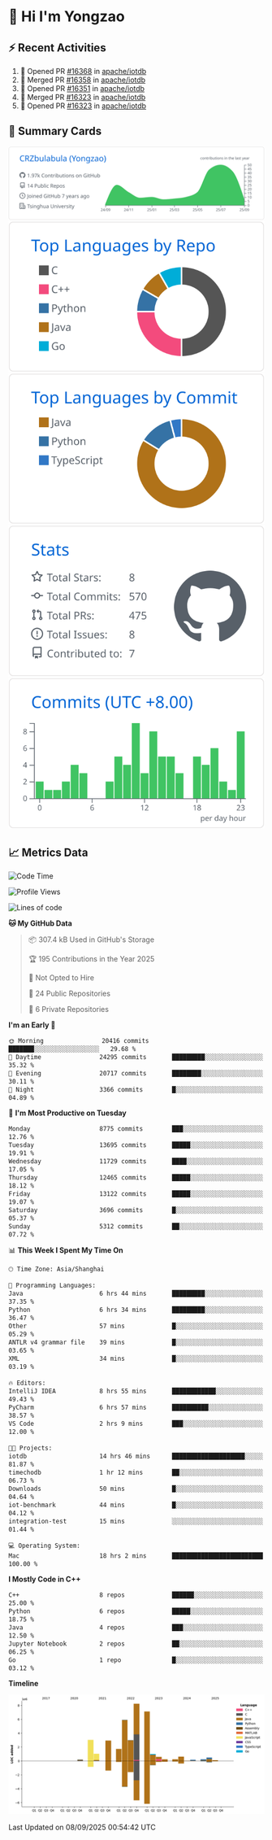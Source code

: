 # 👋 Hi I'm Yongzao

## ⚡ Recent Activities
<!--START_SECTION:activity-->
1. 💪 Opened PR [#16368](https://github.com/apache/iotdb/pull/16368) in [apache/iotdb](https://github.com/apache/iotdb)
2. 🎉 Merged PR [#16358](https://github.com/apache/iotdb/pull/16358) in [apache/iotdb](https://github.com/apache/iotdb)
3. 💪 Opened PR [#16351](https://github.com/apache/iotdb/pull/16351) in [apache/iotdb](https://github.com/apache/iotdb)
4. 🎉 Merged PR [#16323](https://github.com/apache/iotdb/pull/16323) in [apache/iotdb](https://github.com/apache/iotdb)
5. 💪 Opened PR [#16323](https://github.com/apache/iotdb/pull/16323) in [apache/iotdb](https://github.com/apache/iotdb)
<!--END_SECTION:activity-->

## 🎑 Summary Cards

[![](https://raw.githubusercontent.com/CRZbulabula/CRZbulabula/main/profile-summary-card-output/github/0-profile-details.svg)](https://github.com/vn7n24fzkq/github-profile-summary-cards)
[![](https://raw.githubusercontent.com/CRZbulabula/CRZbulabula/main/profile-summary-card-output/github/1-repos-per-language.svg)](https://github.com/vn7n24fzkq/github-profile-summary-cards) [![](https://raw.githubusercontent.com/CRZbulabula/CRZbulabula/main/profile-summary-card-output/github/2-most-commit-language.svg)](https://github.com/vn7n24fzkq/github-profile-summary-cards)
[![](https://raw.githubusercontent.com/CRZbulabula/CRZbulabula/main/profile-summary-card-output/github/3-stats.svg)](https://github.com/vn7n24fzkq/github-profile-summary-cards) [![](https://raw.githubusercontent.com/CRZbulabula/CRZbulabula/main/profile-summary-card-output/github/4-productive-time.svg)](https://github.com/vn7n24fzkq/github-profile-summary-cards)

## 📈 Metrics Data

<!--START_SECTION:waka-->
![Code Time](http://img.shields.io/badge/Code%20Time-1%2C177%20hrs%2053%20mins-blue)

![Profile Views](http://img.shields.io/badge/Profile%20Views-0-blue)

![Lines of code](https://img.shields.io/badge/From%20Hello%20World%20I%27ve%20Written-36.8%20million%20lines%20of%20code-blue)

**🐱 My GitHub Data** 

> 📦 307.4 kB Used in GitHub's Storage 
 > 
> 🏆 195 Contributions in the Year 2025
 > 
> 🚫 Not Opted to Hire
 > 
> 📜 24 Public Repositories 
 > 
> 🔑 6 Private Repositories 
 > 
**I'm an Early 🐤** 

```text
🌞 Morning                20416 commits       ███████░░░░░░░░░░░░░░░░░░   29.68 % 
🌆 Daytime                24295 commits       █████████░░░░░░░░░░░░░░░░   35.32 % 
🌃 Evening                20717 commits       ████████░░░░░░░░░░░░░░░░░   30.11 % 
🌙 Night                  3366 commits        █░░░░░░░░░░░░░░░░░░░░░░░░   04.89 % 
```
📅 **I'm Most Productive on Tuesday** 

```text
Monday                   8775 commits        ███░░░░░░░░░░░░░░░░░░░░░░   12.76 % 
Tuesday                  13695 commits       █████░░░░░░░░░░░░░░░░░░░░   19.91 % 
Wednesday                11729 commits       ████░░░░░░░░░░░░░░░░░░░░░   17.05 % 
Thursday                 12465 commits       █████░░░░░░░░░░░░░░░░░░░░   18.12 % 
Friday                   13122 commits       █████░░░░░░░░░░░░░░░░░░░░   19.07 % 
Saturday                 3696 commits        █░░░░░░░░░░░░░░░░░░░░░░░░   05.37 % 
Sunday                   5312 commits        ██░░░░░░░░░░░░░░░░░░░░░░░   07.72 % 
```


📊 **This Week I Spent My Time On** 

```text
🕑︎ Time Zone: Asia/Shanghai

💬 Programming Languages: 
Java                     6 hrs 44 mins       █████████░░░░░░░░░░░░░░░░   37.35 % 
Python                   6 hrs 34 mins       █████████░░░░░░░░░░░░░░░░   36.47 % 
Other                    57 mins             █░░░░░░░░░░░░░░░░░░░░░░░░   05.29 % 
ANTLR v4 grammar file    39 mins             █░░░░░░░░░░░░░░░░░░░░░░░░   03.65 % 
XML                      34 mins             █░░░░░░░░░░░░░░░░░░░░░░░░   03.19 % 

🔥 Editors: 
IntelliJ IDEA            8 hrs 55 mins       ████████████░░░░░░░░░░░░░   49.43 % 
PyCharm                  6 hrs 57 mins       ██████████░░░░░░░░░░░░░░░   38.57 % 
VS Code                  2 hrs 9 mins        ███░░░░░░░░░░░░░░░░░░░░░░   12.00 % 

🐱‍💻 Projects: 
iotdb                    14 hrs 46 mins      ████████████████████░░░░░   81.87 % 
timechodb                1 hr 12 mins        ██░░░░░░░░░░░░░░░░░░░░░░░   06.73 % 
Downloads                50 mins             █░░░░░░░░░░░░░░░░░░░░░░░░   04.64 % 
iot-benchmark            44 mins             █░░░░░░░░░░░░░░░░░░░░░░░░   04.12 % 
integration-test         15 mins             ░░░░░░░░░░░░░░░░░░░░░░░░░   01.44 % 

💻 Operating System: 
Mac                      18 hrs 2 mins       █████████████████████████   100.00 % 
```

**I Mostly Code in C++** 

```text
C++                      8 repos             ██████░░░░░░░░░░░░░░░░░░░   25.00 % 
Python                   6 repos             █████░░░░░░░░░░░░░░░░░░░░   18.75 % 
Java                     4 repos             ███░░░░░░░░░░░░░░░░░░░░░░   12.50 % 
Jupyter Notebook         2 repos             ██░░░░░░░░░░░░░░░░░░░░░░░   06.25 % 
Go                       1 repo              █░░░░░░░░░░░░░░░░░░░░░░░░   03.12 % 
```



**Timeline**

![Lines of Code chart](https://raw.githubusercontent.com/CRZbulabula/CRZbulabula/main/assets/bar_graph.png)


 Last Updated on 08/09/2025 00:54:42 UTC
<!--END_SECTION:waka-->


